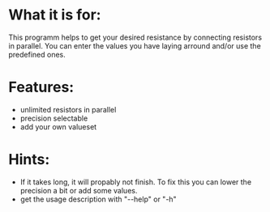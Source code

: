 What it is for:
==============
This programm helps to get your desired resistance by
connecting resistors in parallel.
You can enter the values you have laying arround
and/or use the predefined ones.

Features:
========
* unlimited resistors in parallel
* precision selectable
* add your own valueset

Hints:
=====
* If it takes long, it will propably not finish.
  To fix this you can lower the precision a bit
  or add some values.
* get the usage description with "--help" or "-h"
